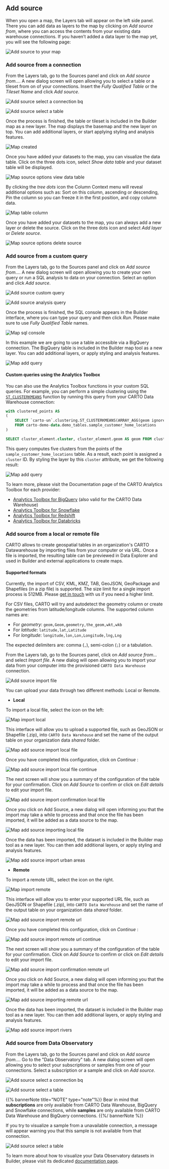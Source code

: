 ## Add source

When you open a map, the Layers tab will appear on the left side panel. There you can add data as layers to the map by clicking on *Add source from*, where you can access the contents from your existing data warehouse connections. If you haven’t added a data layer to the map yet, you will see the following page:

![Add source to your map](/img/cloud-native-workspace/maps/map_add_source_to_your_map.png)

### Add source from a connection

From the Layers tab, go to the Sources panel and click on *Add source from...*. A new dialog screen will open allowing you to select a table or a tileset from on of your connections. Insert the *Fully Qualified Table* or the *Tileset Name* and click *Add source*.

![Add source select a connection bq](/img/cloud-native-workspace/maps/map_add_source_select_a_bq_connection.png)

![Add source select a table](/img/cloud-native-workspace/maps/map_add_source_select_table.png)

Once the process is finished, the table or tileset is included in the Builder map as a new layer. The map displays the basemap and the new layer on top. You can add additional layers, or start applying styling and analysis features.
	
![Map created](/img/cloud-native-workspace/maps/map_created.png)

Once you have added your datasets to the map, you can visualize the data table. Click on the three dots icon, select *Show data table* and your dataset table will be displayed. 

![Map source options view data table](/img/cloud-native-workspace/maps/map_source_options.png)

By clicking the *tree dots* icon the Column Context menu will reveal additional options such as: Sort on this column, ascending or descending, Pin the column so you can freeze it in the first position, and copy column data.

![Map table column](/img/cloud-native-workspace/maps/map_table_column.png)

Once you have added your datasets to the map, you can always add a new layer or delete the source. Click on the three dots icon and select *Add layer* or *Delete source*.

![Map source options delete source](/img/cloud-native-workspace/maps/map_source_options.png)

### Add source from a custom query

From the Layers tab, go to the Sources panel and click on *Add source from...*. A new dialog screen will open allowing you to create your own query or run a SQL analysis to data on your connection. Select an option and click *Add source*.

![Add source custom query](/img/cloud-native-workspace/maps/map_add_source_a_custom_query.png)

![Add source analysis query](/img/cloud-native-workspace/maps/map_add_source_an_analysis_query.png)

Once the process is finished, the SQL console appears in the Builder interface, where you can type your query and then click *Run*. Please make sure to use *Fully Qualified Table* names.

![Map sql console](/img/cloud-native-workspace/maps/map_sql_console.png)

In this example we are going to use a table accessible via a BigQuery connection. The BigQuery table is included in the Builder map tool as a new layer. You can add additional layers, or apply styling and analysis features.
	
![Map add query](/img/cloud-native-workspace/maps/map_add_query.png)
#### Custom queries using the Analytics Toolbox

You can also use the Analytics Toolbox functions in your custom SQL queries. For example, you can perform a simple clustering using the [`ST_CLUSTERKMEANS`](/analytics-toolbox-bq/sql-reference/clustering/#st_clusterkmeans) function by running this query from your CARTO Data Warehouse connection:

```sql
with clustered_points AS
(
    SELECT `carto-un`.clustering.ST_CLUSTERKMEANS(ARRAY_AGG(geom ignore nulls), 6) AS cluster_arr
    FROM carto-demo-data.demo_tables.sample_customer_home_locations
)

SELECT cluster_element.cluster, cluster_element.geom AS geom FROM clustered_points, UNNEST(cluster_arr) AS cluster_element
```

This query computes five clusters from the points of the `sample_customer_home_locations` table. As a result, each point is assigned a `cluster` ID. By styling the layer by this `cluster` attribute, we get the following result:

![Map add query](/img/cloud-native-workspace/maps/map_custom-query-analytics-toolbox-clustering.png)


To learn more, please visit the Documentation page of the CARTO Analytics Toolbox for each provider: 
* [Analytics Toolbox for BigQuery](/analytics-toolbox-bigquery) (also valid for the CARTO Data Warehouse)
* [Analytics Toolbox for Snowflake](/analytics-toolbox-snowflake)
* [Analytics Toolbox for Redshift](/analytics-toolbox-redshift)
* [Analytics Toolbox for Databricks](/analytics-toolbox-databricks)

### Add source from a local or remote file

CARTO allows to create geospatial tables in an organization's CARTO Datawarehouse by importing files from your computer or via URL. Once a file is imported, the resulting table can be previewed in Data Explorer and used in Builder and external applications to create maps.
#### Supported formats
Currently, the import of CSV, KML, KMZ, TAB, GeoJSON, GeoPackage and Shapefiles (in a zip file) is supported. The size limit for a single import process is 512MB. Please [get in touch](mailto:support@carto.com) with us if you need a higher limit. 

For CSV files, CARTO will try and autodetect the geometry column or create the geometries from latitude/longitude columns. The supported column names are: 
* For *geometry*: `geom,Geom,geometry,the_geom,wkt,wkb`
* For *latitude*: `latitude,lat,Latitude`
* For *longitude*: `longitude,lon,Lon,Longitude,lng,Lng`

The expected delimiters are: comma (`,`), semi-colon (`;`) or a tabulation.


From the Layers tab, go to the Sources panel, click on *Add source from...* and select *Import file*. A new dialog will open allowing you to import your data from your computer into the provisioned `CARTO Data Warehouse` connection. 

![Add source import file](/img/cloud-native-workspace/maps/map_add_source_import_a_file.png)

You can upload your data through two different methods: Local or Remote.

-  **Local**

To import a local file, select the icon on the left:

![Map import local](/img/cloud-native-workspace/maps/map_import_local.png)

This interface will allow you to upload a supported file, such as GeoJSON or Shapefile (.zip), into `CARTO Data Warehouse` and set the name of the output table on your organization data *shared* folder.

![Map add source import local file](/img/cloud-native-workspace/maps/map_import_local_file.png)

Once you have completed this configuration, click on *Continue* : 

![Map add source import local file continue](/img/cloud-native-workspace/maps/map_import_local_file_continue.png)

The next screen will show you a summary of the configuration of the table for your confirmation. Click on *Add Source* to confirm or click on *Edit details* to edit your import file.

![Map add source import confirmation local file](/img/cloud-native-workspace/maps/map_import_confirmation_local_file.png)

Once you click on Add Source, a new dialog will open informing you that the import may take a while to process and that once the file has been imported, it will be added as a data source to the map.

![Map add source importing local file](/img/cloud-native-workspace/maps/map_importing_local_file.png)

Once the data has been imported, the dataset is included in the Builder map tool as a new layer. You can then add additional layers, or apply styling and analysis features.

![Map add source import urban areas](/img/cloud-native-workspace/maps/map_import_urban_areas.png)

-  **Remote**

To import a remote URL, select the icon on the right.

![Map import remote](/img/cloud-native-workspace/maps/map_import_remote.png)

This interface will allow you to enter your supported URL file, such as GeoJSON or Shapefile (.zip), into `CARTO Data Warehouse` and set the name of the output table on your organization data *shared* folder.

![Map add source import remote url](/img/cloud-native-workspace/maps/map_import_remote_url.png)

Once you have completed this configuration, click on *Continue* : 

![Map add source import remote url continue](/img/cloud-native-workspace/maps/map_import_remote_url_continue.png)

The next screen will show you a summary of the configuration of the table for your confirmation. Click on *Add Source* to confirm or click on *Edit details* to edit your import file.

![Map add source import confirmation remote url](/img/cloud-native-workspace/maps/map_import_confirmation_remote_url.png)

Once you click on Add Source, a new dialog will open informing you that the import may take a while to process and that once the file has been imported, it will be added as a data source to the map.

![Map add source importing remote url](/img/cloud-native-workspace/maps/map_importing_remote_url.png)

Once the data has been imported, the dataset is included in the Builder map tool as a new layer. You can then add additional layers, or apply styling and analysis features.

![Map add source import rivers](/img/cloud-native-workspace/maps/map_import_rivers.png)

### Add source from Data Observatory

From the Layers tab, go to the Sources panel and click on *Add source from…*. Go to the "Data Observatory" tab. A new dialog screen will open allowing you to select your subscriptions or samples from one of your connections. Select a subscription or a sample and click on *Add source*.

![Add source select a connection bq](/img/cloud-native-workspace/maps/map_add_source_from_do_select_a_connection.png)

![Add source select a table](/img/cloud-native-workspace/maps/map_add_source_from_do_tree.png)

{{% bannerNote title="NOTE" type="note"%}}
Bear in mind that **subscriptions** are only available from CARTO Data Warehouse, BigQuery and Snowflake connections, while **samples** are only available from CARTO Data Warehouse and BigQuery connections.
{{%/ bannerNote %}}

If you try to visualize a sample from a unavailable connection, a message will appear warning you that this sample is not available from that connection.

![Add source select a table](/img/cloud-native-workspace/maps/map_add_source_from_do_sample_warning_sf.png)

To learn more about how to visualize your Data Observatory datasets in Builder, please visit its dedicated [documentation page](/data-observatory/guides/visualizing-data-observatory-datasets/#visualizing-data-observatory-datasets).

<!-- Read our [documentation] if you want to learn about the specific permissions CARTO requires. -->




